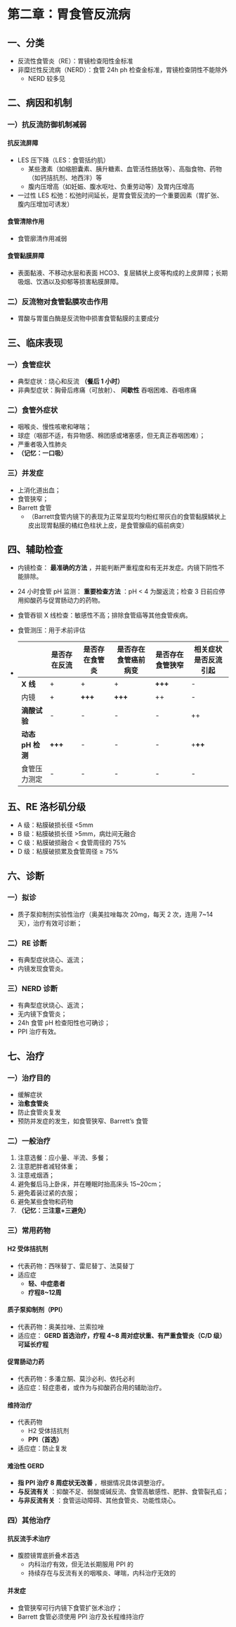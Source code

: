 # 第二章：胃食管反流病

## 一、分类

- 反流性食管炎（RE）：胃镜检查阳性金标准
- 非糜烂性反流病（NERD）：食管 24h ph 检查金标准，胃镜检查阴性不能除外
  - NERD 较多见

## 二、病因和机制

### 一）抗反流防御机制减弱

#### 抗反流屏障

- LES 压下降（LES：食管括约肌）
  - 某些激素（如缩胆囊素、胰升糖素、血管活性肠肽等）、高脂食物、药物（如钙拮抗剂、地西泮）等
  - 腹内压增高（如妊娠、腹水呕吐、负重劳动等）及胃内压增高
- 一过性 LES 松弛：松弛时间延长，是胃食管反流的一个重要因素（胃扩张、腹内压增加可诱发）

#### 食管清除作用

- 食管廓清作用减弱

#### 食管黏膜屏障

- 表面黏液、不移动水层和表面 HCO3、复层鳞状上皮等构成的上皮屏障；长期吸烟、饮酒以及抑郁等损害粘膜屏障。

### 二）反流物对食管黏膜攻击作用

- 胃酸与胃蛋白酶是反流物中损害食管黏膜的主要成分

## 三、临床表现

### 一）食管症状

- 典型症状：烧心和反流 **（餐后 1 小时）**
- 非典型症状：胸骨后疼痛（可放射）、 **间歇性** 吞咽困难、吞咽疼痛

### 二）食管外症状

- 咽喉炎、慢性咳嗽和哮喘；
- 球症（咽部不适，有异物感、棉团感或堵塞感，但无真正吞咽困难）；
- 严重者吸入性肺炎
- **（记忆：一口吸）**

### 三）并发症

- 上消化道出血；
- 食管狭窄；
- Barrett 食管
  - （Barrett食管内镜下的表现为正常呈现均匀粉红带灰白的食管黏膜鳞状上皮出现胃黏膜的橘红色柱状上皮，是食管腺癌的癌前病变）

## 四、辅助检查

- 内镜检查： **最准确的方法** ，并能判断严重程度和有无并发症。内镜下阴性不能排除。

- 24 小时食管 pH 监测： **重要检查方法** ：pH < 4 为酸返流；检查 3 日前应停用抑酸药与促胃肠动力的药物。

- 食管吞钡 X 线检查：敏感性不高；排除食管癌等其他食管疾病。

- 食管测压：用于术前评估

- |                  | 是否存在反流 | 是否存在食管炎 | 是否存在食管癌前病变 | 是否存在食管狭窄 | 相关症状是否反流引起 |
  | :--------------- | ------------ | -------------- | -------------------- | ---------------- | -------------------- |
  | **X 线**         | +            | +              | +                    | **+++**          | \-                   |
  | 内镜             | +            | **+++**        | **+++**              | ++               | \-                   |
  | **滴酸试验**     | \-           | \-             | \-                   | \-               | ++                   |
  | **动态 pH 检测** | **+++**      | \-             | \-                   | \-               | +**++**              |
  | 食管压力测定     | \-           | \-             | \-                   | \-               | \-                   |

## 五、RE 洛杉矶分级

- A 级：粘膜破损长径 <5mm
- B 级：粘膜破损长径 >5mm，病灶间无融合
- C 级：粘膜破损融合 < 食管周径的 75%
- D 级：粘膜破损累及食管周径 ≥ 75%

## 六、诊断

### 一）拟诊

- 质子泵抑制剂实验性治疗（奥美拉唑每次 20mg，每天 2 次，连用 7~14 天），治疗有效可诊断；

### 二）RE 诊断

- 有典型症状烧心、返流；
- 内镜发现食管炎。

### 三）NERD 诊断

- 有典型症状烧心、返流；
- 无内镜下食管炎；
- 24h 食管 pH 检查阳性也可确诊；
- PPI 治疗有效。

## 七、治疗

### 一）治疗目的

- 缓解症状
- **治愈食管炎**
- 防止食管炎复发
- 预防并发症的发生，如食管狭窄、Barrett’s 食管

### 二）一般治疗

1. 注意选餐：应小量、半流、多餐；
2. 注意肥胖者减轻体重；
3. 注意戒烟酒；
4. 避免餐后马上卧床，并在睡眠时抬高床头 15~20cm；
5. 避免着装过紧的衣服；
6. 避免某些食物和药物
7. **（记忆：三注意+三避免）**

### 三）常用药物

#### H2 受体拮抗剂

- 代表药物：西咪替丁、雷尼替丁、法莫替丁
- 适应症
  - **轻、中症患者**
  - **疗程8~12周**

#### 质子泵抑制剂（PPI）

- 代表药物：奥美拉唑、兰索拉唑
- 适应症： **GERD 首选治疗，疗程 4~8 周对症状重、有严重食管炎（C/D 级）可延长疗程**

#### 促胃肠动力药

- 代表药物：多潘立酮、莫沙必利、依托必利
- 适应症：轻症患者，或作为与抑酸药合用的辅助治疗。

#### 维持治疗

- 代表药物
  - H2 受体拮抗剂
  - **PPI（首选）**
- 适应症：防止复发

#### 难治性 GERD

- **指 PPI 治疗 8 周症状无改善** ，根据情况具体调整治疗。
- **与反流有关** ：抑酸不足、弱酸或碱反流、食管高敏感性、肥胖、食管裂孔疝；
- **与非反流有关** ：食管运动障碍、其他食管炎、功能性烧心。

### 四）其他治疗

#### 抗反流手术治疗

- 腹腔镜胃底折叠术首选
  - 内科治疗有效，但无法长期服用 PPI 的
  - 持续存在与反流有关的咽喉炎、哮喘，内科治疗无效的

#### 并发症

- 食管狭窄可行内镜下食管扩张术治疗；
- Barrett 食管必须使用 PPI 治疗及长程维持治疗
